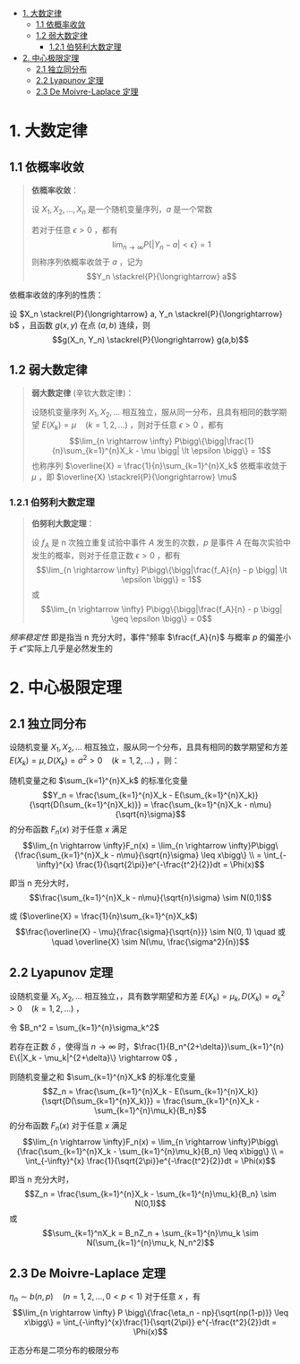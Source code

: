 - [1. 大数定律](#1-大数定律)
  - [1.1 依概率收敛](#11-依概率收敛)
  - [1.2 弱大数定律](#12-弱大数定律)
    - [1.2.1 伯努利大数定理](#121-伯努利大数定理)
- [2. 中心极限定理](#2-中心极限定理)
  - [2.1 独立同分布](#21-独立同分布)
  - [2.2 Lyapunov 定理](#22-lyapunov-定理)
  - [2.3 De Moivre-Laplace 定理](#23-de-moivre-laplace-定理)

# 1. 大数定律

## 1.1 依概率收敛

> **依概率收敛**：
>
> 设 $X_1, X_2, \ldots, X_n$ 是一个随机变量序列，$a$ 是一个常数
>
> 若对于任意 $\epsilon \gt 0$ ，都有
> $$\lim_{n \rightarrow \infty} P \{|Y_n - a| \lt \epsilon\} = 1$$
> 则称序列依概率收敛于 $a$ ，记为
> $$Y_n \stackrel{P}{\longrightarrow} a$$

依概率收敛的序列的性质：

设 $X_n \stackrel{P}{\longrightarrow} a, Y_n \stackrel{P}{\longrightarrow} b$ ，且函数 $g(x,y)$ 在点 $(a,b)$ 连续，则
$$g(X_n, Y_n) \stackrel{P}{\longrightarrow} g(a,b)$$

## 1.2 弱大数定律

> **弱大数定律** (辛钦大数定律)：
>
> 设随机变量序列 $X_1, X_2, \ldots$ 相互独立，服从同一分布，且具有相同的数学期望 $E(X_k) = \mu \quad (k = 1,2,\ldots)$ ，则对于任意 $\epsilon \gt 0$ ，都有
> $$\lim_{n \rightarrow \infty} P\bigg\{\bigg|\frac{1}{n}\sum_{k=1}^{n}X_k - \mu \bigg| \lt \epsilon \bigg\} = 1$$
> 也称序列 $\overline{X} = \frac{1}{n}\sum_{k=1}^{n}X_k$ 依概率收敛于 $\mu$ ，即 $\overline{X} \stackrel{P}{\longrightarrow} \mu$

### 1.2.1 伯努利大数定理

> **伯努利大数定理**：
>
> 设 $f_A$ 是 n 次独立重复试验中事件 $A$ 发生的次数，$p$ 是事件 $A$ 在每次实验中发生的概率，则对于任意正数 $\epsilon \gt 0$ ，都有
> $$\lim_{n \rightarrow \infty} P\bigg\{\bigg|\frac{f_A}{n} - p \bigg| \lt \epsilon \bigg\} = 1$$
> 或
> $$\lim_{n \rightarrow \infty} P\bigg\{\bigg|\frac{f_A}{n} - p \bigg| \geq \epsilon \bigg\} = 0$$

_频率稳定性_ 即是指当 n 充分大时，事件“频率 $\frac{f_A}{n}$ 与概率 $p$ 的偏差小于 $\epsilon$“实际上几乎是必然发生的

# 2. 中心极限定理

## 2.1 独立同分布

设随机变量 $X_1, X_2, \ldots$ 相互独立，服从同一个分布，且具有相同的数学期望和方差 $E(X_k) = \mu, D(X_k) = \sigma^2 \gt 0 \quad (k=1,2,\ldots)$ ，则：

随机变量之和 $\sum_{k=1}^{n}X_k$ 的标准化变量
$$Y_n = \frac{\sum_{k=1}^{n}X_k - E(\sum_{k=1}^{n}X_k)}{\sqrt{D(\sum_{k=1}^{n}X_k)}} = \frac{\sum_{k=1}^{n}X_k - n\mu}{\sqrt{n}\sigma}$$
的分布函数 $F_n(x)$ 对于任意 $x$ 满足
$$\lim_{n \rightarrow \infty}F_n(x) = \lim_{n \rightarrow \infty}P\bigg\{\frac{\sum_{k=1}^{n}X_k - n\mu}{\sqrt{n}\sigma} \leq x\bigg\} \\ = \int_{-\infty}^{x} \frac{1}{\sqrt{2\pi}}e^{-\frac{t^2}{2}}dt = \Phi(x)$$

即当 n 充分大时，
$$\frac{\sum_{k=1}^{n}X_k - n\mu}{\sqrt{n}\sigma} \sim N(0,1)$$

或 ($\overline{X} = \frac{1}{n}\sum_{k=1}^{n}X_k$)
$$\frac{\overline{X} - \mu}{\frac{\sigma}{\sqrt{n}}} \sim N(0, 1) \quad 或 \quad \overline{X} \sim N(\mu, \frac{\sigma^2}{n})$$

## 2.2 Lyapunov 定理

设随机变量 $X_1, X_2, \ldots$ 相互独立，，具有数学期望和方差 $E(X_k) = \mu_k, D(X_k) = \sigma_k^2 \gt 0 \quad (k=1,2,\ldots)$ ，

令 $B_n^2 = \sum_{k=1}^{n}\sigma_k^2$

若存在正数 $\delta$ ，使得当 $n \rightarrow \infty$ 时，$\frac{1}{B_n^{2+\delta}}\sum_{k=1}^{n} E\{|X_k - \mu_k|^{2+\delta}\} \rightarrow 0$ ，

则随机变量之和 $\sum_{k=1}^{n}X_k$ 的标准化变量
$$Z_n = \frac{\sum_{k=1}^{n}X_k - E(\sum_{k=1}^{n}X_k)}{\sqrt{D(\sum_{k=1}^{n}X_k)}} = \frac{\sum_{k=1}^{n}X_k - \sum_{k=1}^{n}\mu_k}{B_n}$$
的分布函数 $F_n(x)$ 对于任意 $x$ 满足
$$\lim_{n \rightarrow \infty}F_n(x) = \lim_{n \rightarrow \infty}P\bigg\{\frac{\sum_{k=1}^{n}X_k - \sum_{k=1}^{n}\mu_k}{B_n} \leq x\bigg\} \\ = \int_{-\infty}^{x} \frac{1}{\sqrt{2\pi}}e^{-\frac{t^2}{2}}dt = \Phi(x)$$

即当 n 充分大时，
$$Z_n = \frac{\sum_{k=1}^{n}X_k - \sum_{k=1}^{n}\mu_k}{B_n} \sim N(0,1)$$
或
$$\sum_{k=1}^nX_k = B_nZ_n + \sum_{k=1}^{n}\mu_k \sim N(\sum_{k=1}^{n}\mu_k, N_n^2)$$

## 2.3 De Moivre-Laplace 定理

$\eta_n \sim b(n,p) \quad (n = 1,2,\ldots, 0 \lt p \lt 1)$
对于任意 $x$ ，有
$$\lim_{n \rightarrow \infty} P \bigg\{\frac{\eta_n - np}{\sqrt{np(1-p)}} \leq x\bigg\} = \int_{-\infty}^{x}\frac{1}{\sqrt{2\pi}} e^{-\frac{t^2}{2}}dt = \Phi(x)$$

正态分布是二项分布的极限分布
